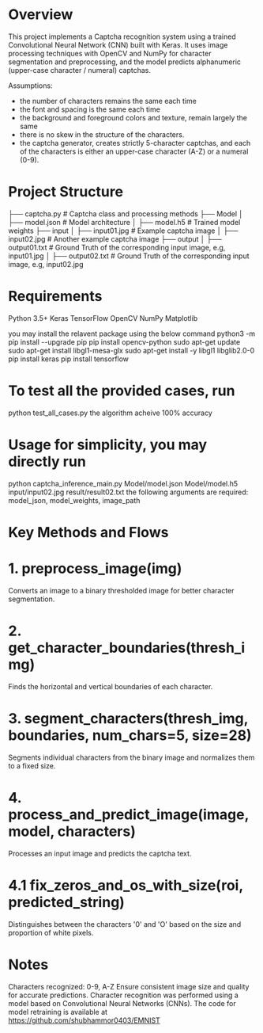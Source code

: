 # Overview

This project implements a Captcha recognition system using a trained Convolutional Neural Network (CNN) built with Keras. It uses image processing techniques with OpenCV and NumPy for character segmentation and preprocessing, and the model predicts alphanumeric (upper-case character / numeral) captchas.

Assumptions: 
- the number of characters remains the same each time
- the font and spacing is the same each time
- the background and foreground colors and texture, remain largely the same
- there is no skew in the structure of the characters.
- the captcha generator, creates strictly 5-character captchas, and each of the characters is either an upper-case character (A-Z) or a numeral (0-9).

# Project Structure
├── captcha.py              # Captcha class and processing methods
├── Model
│   ├── model.json      # Model architecture
│   ├── model.h5        # Trained model weights
├── input
│   ├── input01.jpg             # Example captcha image
│   ├── input02.jpg             # Another example captcha image
├── output
│   ├── output01.txt             # Ground Truth of the corresponding input image, e.g, input01.jpg
│   ├── output02.txt             # Ground Truth of the corresponding input image, e.g, input02.jpg

# Requirements

Python 3.5+
Keras
TensorFlow
OpenCV
NumPy
Matplotlib

you may install the relavent package using the below command
python3 -m pip install --upgrade pip
pip install opencv-python
sudo apt-get update 
sudo apt-get install libgl1-mesa-glx
sudo apt-get install -y libgl1 libglib2.0-0
pip install keras
pip install tensorflow

# To test all the provided cases, run 
python test_all_cases.py
the algorithm acheive 100% accuracy

# Usage for simplicity, you may directly run 
python captcha_inference_main.py Model/model.json Model/model.h5 input/input02.jpg result/result02.txt
the following arguments are required: model_json, model_weights, image_path

# Key Methods and Flows

# 1. preprocess_image(img)
Converts an image to a binary thresholded image for better character segmentation.

# 2. get_character_boundaries(thresh_img)
Finds the horizontal and vertical boundaries of each character.

# 3. segment_characters(thresh_img, boundaries, num_chars=5, size=28)
Segments individual characters from the binary image and normalizes them to a fixed size.

# 4. process_and_predict_image(image, model, characters)
Processes an input image and predicts the captcha text.

# 4.1 fix_zeros_and_os_with_size(roi, predicted_string)
Distinguishes between the characters '0' and 'O' based on the size and proportion of white pixels.

# Notes
Characters recognized: 0-9, A-Z
Ensure consistent image size and quality for accurate predictions.
Character recognition was performed using a model based on Convolutional Neural Networks (CNNs). The code for model retraining is available at https://github.com/shubhammor0403/EMNIST
